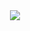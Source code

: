 <div align=center>
<!-- 	<img src="https://capsule-render.vercel.app/api?type=waving&color=auto&height=200&section=header&text=Yermi%20Github!&fontSize=90" />	 -->
  <img src="https://capsule-render.vercel.app/api?type=wave&color=auto&height=200&section=header&text=KangMinJin's%20Github&fontSize=90" />
</div>
